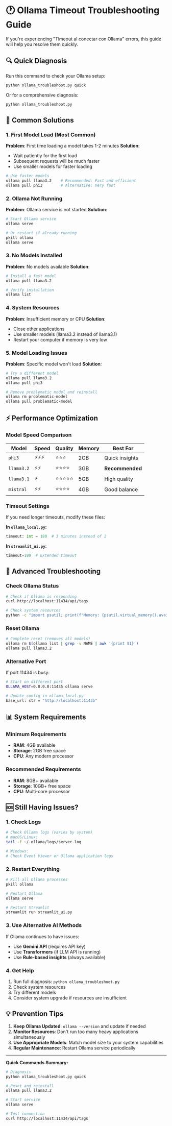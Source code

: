 # 🕐 Ollama Timeout Troubleshooting Guide

If you're experiencing "Timeout al conectar con Ollama" errors, this guide will help you resolve them quickly.

## 🔍 Quick Diagnosis

Run this command to check your Ollama setup:
```bash
python ollama_troubleshoot.py quick
```

Or for a comprehensive diagnosis:
```bash
python ollama_troubleshoot.py
```

## 🚀 Common Solutions

### 1. **First Model Load (Most Common)**
**Problem**: First time loading a model takes 1-2 minutes
**Solution**: 
- Wait patiently for the first load
- Subsequent requests will be much faster
- Use smaller models for faster loading

```bash
# Use faster models
ollama pull llama3.2    # Recommended: Fast and efficient
ollama pull phi3        # Alternative: Very fast
```

### 2. **Ollama Not Running**
**Problem**: Ollama service is not started
**Solution**:
```bash
# Start Ollama service
ollama serve

# Or restart if already running
pkill ollama
ollama serve
```

### 3. **No Models Installed**
**Problem**: No models available
**Solution**:
```bash
# Install a fast model
ollama pull llama3.2

# Verify installation
ollama list
```

### 4. **System Resources**
**Problem**: Insufficient memory or CPU
**Solution**:
- Close other applications
- Use smaller models (llama3.2 instead of llama3.1)
- Restart your computer if memory is very low

### 5. **Model Loading Issues**
**Problem**: Specific model won't load
**Solution**:
```bash
# Try a different model
ollama pull llama3.2
ollama pull phi3

# Remove problematic model and reinstall
ollama rm problematic-model
ollama pull problematic-model
```

## ⚡ Performance Optimization

### Model Speed Comparison
| Model | Speed | Quality | Memory | Best For |
|-------|-------|---------|---------|----------|
| `phi3` | ⚡⚡⚡ | ⭐⭐⭐ | 2GB | Quick insights |
| `llama3.2` | ⚡⚡ | ⭐⭐⭐⭐ | 3GB | **Recommended** |
| `llama3.1` | ⚡ | ⭐⭐⭐⭐⭐ | 5GB | High quality |
| `mistral` | ⚡⚡ | ⭐⭐⭐⭐ | 4GB | Good balance |

### Timeout Settings
If you need longer timeouts, modify these files:

**In `ollama_local.py`:**
```python
timeout: int = 180  # 3 minutes instead of 2
```

**In `streamlit_ui.py`:**
```python
timeout=180  # Extended timeout
```

## 🔧 Advanced Troubleshooting

### Check Ollama Status
```bash
# Check if Ollama is responding
curl http://localhost:11434/api/tags

# Check system resources
python -c "import psutil; print(f'Memory: {psutil.virtual_memory().available/1024**3:.1f}GB available')"
```

### Reset Ollama
```bash
# Complete reset (removes all models)
ollama rm $(ollama list | grep -v NAME | awk '{print $1}')
ollama pull llama3.2
```

### Alternative Port
If port 11434 is busy:
```bash
# Start on different port
OLLAMA_HOST=0.0.0.0:11435 ollama serve

# Update config in ollama_local.py
base_url: str = "http://localhost:11435"
```

## 📊 System Requirements

### Minimum Requirements
- **RAM**: 4GB available
- **Storage**: 2GB free space
- **CPU**: Any modern processor

### Recommended Requirements
- **RAM**: 8GB+ available
- **Storage**: 10GB+ free space
- **CPU**: Multi-core processor

## 🆘 Still Having Issues?

### 1. Check Logs
```bash
# Check Ollama logs (varies by system)
# macOS/Linux:
tail -f ~/.ollama/logs/server.log

# Windows:
# Check Event Viewer or Ollama application logs
```

### 2. Restart Everything
```bash
# Kill all Ollama processes
pkill ollama

# Restart Ollama
ollama serve

# Restart Streamlit
streamlit run streamlit_ui.py
```

### 3. Use Alternative AI Methods
If Ollama continues to have issues:
- Use **Gemini API** (requires API key)
- Use **Transformers** (if LLM API is running)
- Use **Rule-based insights** (always available)

### 4. Get Help
1. Run full diagnosis: `python ollama_troubleshoot.py`
2. Check system resources
3. Try different models
4. Consider system upgrade if resources are insufficient

## 💡 Prevention Tips

1. **Keep Ollama Updated**: `ollama --version` and update if needed
2. **Monitor Resources**: Don't run too many heavy applications simultaneously
3. **Use Appropriate Models**: Match model size to your system capabilities
4. **Regular Maintenance**: Restart Ollama service periodically

---

**Quick Commands Summary:**
```bash
# Diagnosis
python ollama_troubleshoot.py quick

# Reset and reinstall
ollama pull llama3.2

# Start service
ollama serve

# Test connection
curl http://localhost:11434/api/tags
```